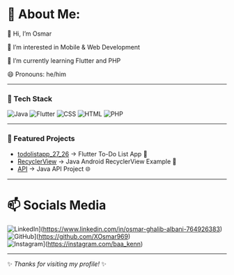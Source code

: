 # 💫 About Me:

👋 Hi, I’m Osmar  

👀 I’m interested in Mobile & Web Development  

🌱 I’m currently learning Flutter and PHP

😄 Pronouns: he/him  

---

### 🔧 Tech Stack
![Java](https://img.shields.io/badge/Java-ED8B00?style=for-the-badge&logo=openjdk&logoColor=white)
![Flutter](https://img.shields.io/badge/Flutter-02569B?style=for-the-badge&logo=flutter&logoColor=white)
![CSS](https://img.shields.io/badge/CSS3-1572B6?style=for-the-badge&logo=css3&logoColor=white)
![HTML](https://img.shields.io/badge/HTML5-E34F26?style=for-the-badge&logo=html5&logoColor=white)
![PHP](https://img.shields.io/badge/PHP-777BB4?style=for-the-badge&logo=php&logoColor=white)

---

### 📌 Featured Projects
- [todolistapp_27_26](https://github.com/XOsmar969/todolistapp_27_26) → Flutter To-Do List App 📱  
- [RecyclerView](https://github.com/XOsmar969/RecyclerView) → Java Android RecyclerView Example 📂  
- [API](https://github.com/XOsmar969/API) → Java API Project 🌐  

---

# 📫 Socials Media

![LinkedIn](https://img.shields.io/badge/LinkedIn-0077B5?style=for-the-badge&logo=linkedin&logoColor=white)](https://www.linkedin.com/in/osmar-ghalib-albani-764926383)  
![GitHub](https://img.shields.io/badge/GitHub-100000?style=for-the-badge&logo=github&logoColor=white)](https://github.com/XOsmar969)  
![Instagram](https://img.shields.io/badge/Instagram-E4405F?style=for-the-badge&logo=instagram&logoColor=white)](https://instagram.com/baa_kenn)

---
✨ *Thanks for visiting my profile!* ✨
